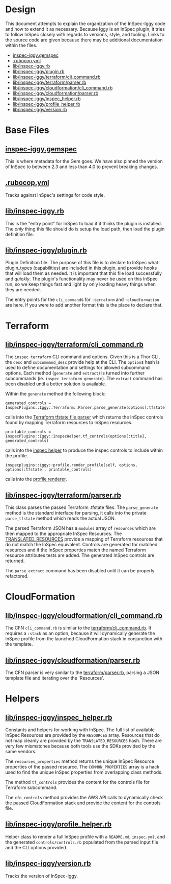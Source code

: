 # Design

This document attempts to explain the organization of the InSpec-Iggy code and how to extend it as necessary. Because Iggy is an InSpec plugin, it tries to follow InSpec closely with regards to versions, style, and tooling. Links to the source code are given because there may be additional documentation within the files.

* [inspec-iggy.gemspec](#gemspec)
* [.rubocop.yml](#rubocop)
* [lib/inspec-iggy.rb](#iggy)
* [lib/inspec-iggy/plugin.rb](#plugin)
* [lib/inspec-iggy/terraform/cli_command.rb](#tf_cli)
* [lib/inspec-iggy/terraform/parser.rb](#tf_parse)
* [lib/inspec-iggy/cloudformation/cli_command.rb](#cfn_cli)
* [lib/inspec-iggy/cloudformation/parser.rb](#cfn_parse)
* [lib/inspec-iggy/inspec_helper.rb](#inspec_helper)
* [lib/inspec-iggy/profile_helper.rb](#profile_helper)
* [lib/inspec-iggy/version.rb](#version)

# Base Files

## [inspec-iggy.gemspec](inspec-iggy.gemspec)<a name="gemspec"/>

 This is where metadata for the Gem goes. We have also pinned the version of InSpec to between 2.3 and less than 4.0 to prevent breaking changes.

## [.rubocop.yml](.rubocop.yml)<a name="rubocop"/>

Tracks against InSpec's settings for code style.

## [lib/inspec-iggy.rb](lib/inspec-iggy.rb)<a name="iggy"/>

This is the "entry point" for InSpec to load if it thinks the plugin is installed. The *only* thing this file should do is setup the load path, then load the plugin definition file.

## [lib/inspec-iggy/plugin.rb](lib/inspec-iggy/plugin.rb)<a name="plugin"/>

Plugin Definition file. The purpose of this file is to declare to InSpec what plugin_types (capabilities) are included in this plugin, and provide hooks that will load them as needed. It is important that this file load successfully and *quickly*. The plugin's functionality may never be used on this InSpec run; so we keep things fast and light by only loading heavy things when they are needed.

The entry points for the `cli_command`s for `:terraform` and `:cloudformation` are here. If you were to add another format this is the place to declare that.

# Terraform<a name="tf"/>

## [lib/inspec-iggy/terraform/cli_command.rb](lib/inspec-iggy/terraform/cli_command.rb)<a name="tf_cli"/>

The `inspec terraform` CLI command and options. Given this is a Thor CLI, the `desc` and `subcommand_desc` provide help at the CLI. The `option`s hash is used to define documentation and settings for allowed subcommand options. Each method (`generate` and `extract`) is turned into further subcommands (ie. `inspec terraform generate`). The `extract` command has been disabled until a better solution is available.

Within the `generate` method the following block:

    generated_controls = InspecPlugins::Iggy::Terraform::Parser.parse_generate(options[:tfstate])

calls into the [Terraform tfstate file parser](#tf_parse) which returns the InSpec controls found by mapping Terraform resources to InSpec resources.

    printable_controls = InspecPlugins::Iggy::InspecHelper.tf_controls(options[:title], generated_controls)

calls into the [inspec helper](#inspec_helper) to produce the inspec controls to include within the profile.

    inspecplugins::iggy::profile.render_profile(self, options, options[:tfstate], printable_controls)

calls into the [profile renderer](#profile_helper).

## [lib/inspec-iggy/terraform/parser.rb](lib/inspec-iggy/terraform/parser.rb)<a name="tf_parse"/>

This class parses the passed Terraform .tfstate files. The `parse_generate` method is the standard interface for parsing, it calls into the private `parse_tfstate` method which reads the actual JSON.

The parsed Terraform JSON has a `modules` array of `resources` which are then mapped to the appropriate InSpec Resources. The [TRANSLATED_RESOURCES](#inspec_helper) provide a mapping of Terraform resources that do not match the InSpec equivalent. Controls are generated for matched resources and if the InSpec properties match the named Terraform resource attributes tests are added. The generated InSpec controls are returned.

The `parse_extract` command has been disabled until it can be properly refactored.

# CloudFormation<a name="cfn"/>

## [lib/inspec-iggy/cloudformation/cli_command.rb](lib/inspec-iggy/cloudformation/cli_command.rb)<a name="cfn_cli"/>

The CFN `cli_command.rb` is similar to the [terraform/cli_command.rb](#tf_cli). It requires a `:stack` as an option, because it will dynamically generate the InSpec profile from the launched CloudFormation stack in conjunction with the template.

## [lib/inspec-iggy/cloudformation/parser.rb](lib/inspec-iggy/cloudformation/parser.rb)<a name="cfn_parse"/>

The CFN parser is very similar to the [terraform/parser.rb](#tf_parse), parsing a JSON template file and iterating over the 'Resources'.

# Helpers

## [lib/inspec-iggy/inspec_helper.rb](lib/inspec-iggy/inspec_helper.rb)<a name="inspec_helper"/>

Constants and helpers for working with InSpec. The full list of available InSpec Resources are provided by the `RESOURCES` array. Resources that do not map cleanly are provided by the `TRANSLATED_RESOURCES` hash. There are very few mismatches because both tools use the SDKs provided by the same vendors.

The `resources_properties` method returns the unique InSpec Resource properties of the passed resource. The `COMMON_PROPERTIES` array is a hack used to find the unique InSpec properties from overlapping class methods.

The method `tf_controls` provides the content for the controls file for Terraform subcommand.

The `cfn_controls` method provides the AWS API calls to dynamically check the passed CloudFormation stack and provide the content for the controls file.

## [lib/inspec-iggy/profile_helper.rb](lib/inspec-iggy/profile_helper.rb)<a name="profile_helper"/>

Helper class to render a full InSpec profile with a `README.md`, `inspec.yml`, and the generated `controls/controls.rb` populated from the parsed input file and the CLI options provided.

## [lib/inspec-iggy/version.rb](lib/inspec-iggy/version.rb)<a name="version"/>

Tracks the version of InSpec-Iggy.
